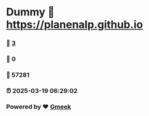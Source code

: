 # Dummy :link: https://planenalp.github.io 
### :page_facing_up: [3](https://planenalp.github.io/tag.html) 
### :speech_balloon: 0 
### :hibiscus: 57281 
### :alarm_clock: 2025-03-19 06:29:02 
### Powered by :heart: [Gmeek](https://github.com/Meekdai/Gmeek)

